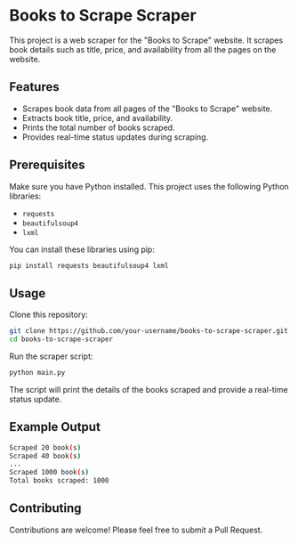 # Books to Scrape Scraper

This project is a web scraper for the "Books to Scrape" website. It scrapes book details such as title, price, and availability from all the pages on the website.

## Features

- Scrapes book data from all pages of the "Books to Scrape" website.
- Extracts book title, price, and availability.
- Prints the total number of books scraped.
- Provides real-time status updates during scraping.

## Prerequisites

Make sure you have Python installed. This project uses the following Python libraries:

- `requests`
- `beautifulsoup4`
- `lxml`

You can install these libraries using pip:

```sh
pip install requests beautifulsoup4 lxml
```

## Usage

Clone this repository:

```sh
git clone https://github.com/your-username/books-to-scrape-scraper.git
cd books-to-scrape-scraper
```

Run the scraper script:

```sh
python main.py
```

The script will print the details of the books scraped and provide a real-time status update.

## Example Output

```sh
Scraped 20 book(s)
Scraped 40 book(s)
...
Scraped 1000 book(s)
Total books scraped: 1000
```

## Contributing

Contributions are welcome! Please feel free to submit a Pull Request.
